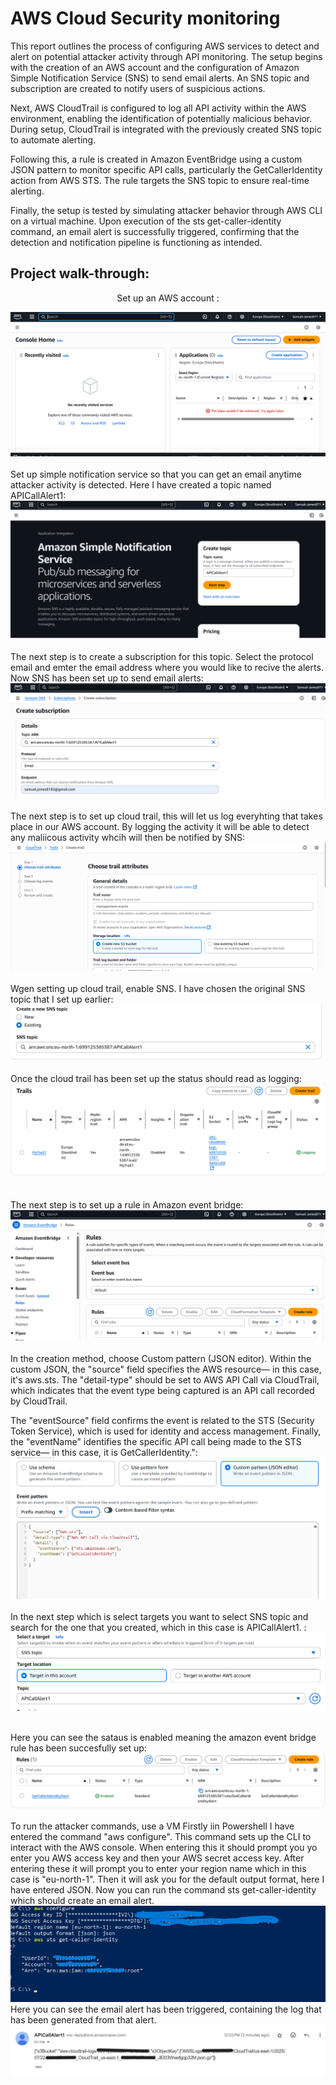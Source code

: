 # AWS Cloud Security monitoring 


This report outlines the process of configuring AWS services to detect and alert on potential attacker activity through API monitoring. The setup begins with the creation of an AWS account and the configuration of Amazon Simple Notification Service (SNS) to send email alerts. An SNS topic and subscription are created to notify users of suspicious actions.

Next, AWS CloudTrail is configured to log all API activity within the AWS environment, enabling the identification of potentially malicious behavior. During setup, CloudTrail is integrated with the previously created SNS topic to automate alerting.

Following this, a rule is created in Amazon EventBridge using a custom JSON pattern to monitor specific API calls, particularly the GetCallerIdentity action from AWS STS. The rule targets the SNS topic to ensure real-time alerting.

Finally, the setup is tested by simulating attacker behavior through AWS CLI on a virtual machine. Upon execution of the sts get-caller-identity command, an email alert is successfully triggered, confirming that the detection and notification pipeline is functioning as intended.


<h2>Project walk-through:</h2>

<p align="center">
Set up an AWS account : <br/>

![image alt](https://github.com/Samuel-James971/Cloud-Home-Lab/blob/main/1.png?raw=true)
<br />
<br />
 Set up simple notification service so that you can get an email anytime attacker activity is detected. Here I have created a topic named APICallAlert1:  <br/>
![image alt](https://github.com/Samuel-James971/Cloud-Home-Lab/blob/main/2.png?raw=true)
<br />
<br />
The next step is to create a subscription for this topic. Select the protocol email and emter the email address where you would like to recive the alerts. Now SNS has been set up to send email alerts: <br/>
![image alt](https://github.com/Samuel-James971/Cloud-Home-Lab/blob/main/3.png?raw=true)
<br />
<br />
The next step is to set up cloud trail, this will let us log everyhting that takes place in our AWS account. By logging the activity it will be able to detect any maliicous activity whcih will then be notified by SNS:   <br/>
![image alt](https://github.com/Samuel-James971/Cloud-Home-Lab/blob/main/4.png?raw=true)
<br />
<br />
Wgen setting up cloud trail, enable SNS. I have chosen the original SNS topic that I set up earlier:  <br/>
![image alt](https://github.com/Samuel-James971/Cloud-Home-Lab/blob/main/5.png?raw=true)
<br />
<br />
Once the cloud trail has been set up the status should read as logging:  <br/>
![image alt](https://github.com/Samuel-James971/Cloud-Home-Lab/blob/main/6.png?raw=true)
<br />
<br />

The next step is to set up a rule in Amazon event bridge:  <br/>
![image alt](https://github.com/Samuel-James971/Cloud-Home-Lab/blob/main/7.png?raw=true)
<br />
<br />
In the creation method, choose Custom pattern (JSON editor). Within the custom JSON, the "source" field specifies the AWS resource— in this case, it's aws.sts. The "detail-type" should be set to AWS API Call via CloudTrail, which indicates that the event type being captured is an API call recorded by CloudTrail.

The "eventSource" field confirms the event is related to the STS (Security Token Service), which is used for identity and access management. Finally, the "eventName" identifies the specific API call being made to the STS service— in this case, it is GetCallerIdentity.":  <br/>
![image alt](https://github.com/Samuel-James971/Cloud-Home-Lab/blob/main/8.png?raw=true)
<br />
<br /> 
In the next step which is select targets you want to select SNS topic and search for the one that you created, which in this case is APICallAlert1. :  <br/>
![image alt](https://github.com/Samuel-James971/Cloud-Home-Lab/blob/main/9.png?raw=true)
<br />
<br />
 
Here you can see the sataus is enabled meaning the amazon event bridge rule has been succesfully set up:  <br/>
![image alt](https://github.com/Samuel-James971/Cloud-Home-Lab/blob/main/10.png?raw=true)
<br />
<br />
To run the attacker commands, use a VM Firstly iin Powershell I have entered the command "aws configure". This command sets up the CLI to interact with the AWS console. When entering this it should prompt you yo enter you AWS access key and then your AWS secret access key. After entering these it will prompt you to enter your region name which in this case is "eu-north-1". Then it will ask you for the default output format, here I have entered JSON.
Now you can run the command sts get-caller-identity which should create an email alert.
![image alt](https://github.com/Samuel-James971/Cloud-Home-Lab/blob/main/15.png?raw=true)
<br />
Here you can see the email alert has been triggered, containing the log that has been generated from that alert.
![image alt](https://github.com/Samuel-James971/Cloud-Home-Lab/blob/main/16.png?raw=true)





<!--
 ```diff
- text in red
+ text in green
! text in orange
# text in gray
@@ text in purple (and bold)@@
```
--!>
